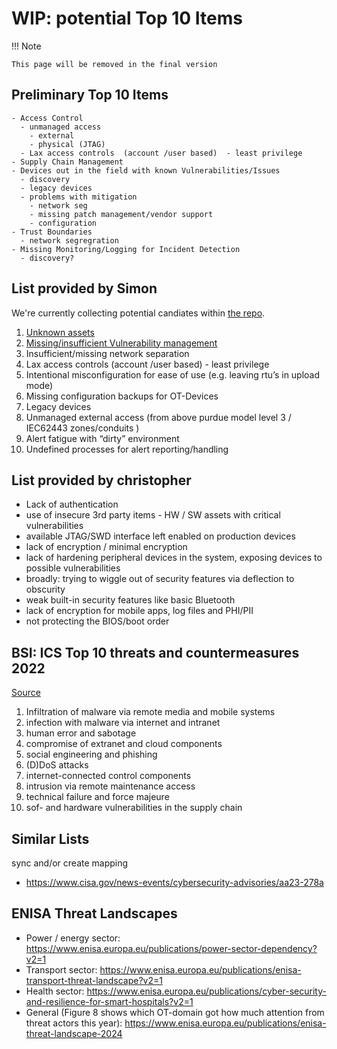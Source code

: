 # WIP: potential Top 10 Items

!!! Note

    This page will be removed in the final version

## Preliminary Top 10 Items

```text
- Access Control
  - unmanaged access
    - external
    - physical (JTAG)
  - Lax access controls  (account /user based)  - least privilege
- Supply Chain Management
- Devices out in the field with known Vulnerabilities/Issues
  - discovery
  - legacy devices
  - problems with mitigation
    - network seg
    - missing patch management/vendor support
    - configuration
- Trust Boundaries
  - network segregration
- Missing Monitoring/Logging for Incident Detection
  - discovery?
```

## List provided by Simon

We're currently collecting potential candiates within [the repo](/docs/potential-top-10).

1. [Unknown assets](/the-top-10/unknown-assets/)
2. [Missing/insufficient Vulnerability management](/the-top-10/missing-vulnerability-management/)
3. Insufficient/missing network separation
4. Lax access controls  (account /user based)  - least privilege
5. Intentional misconfiguration for ease of use (e.g. leaving rtu’s in upload mode)
6. Missing configuration backups for OT-Devices
7. Legacy devices
8. Unmanaged external access (from above purdue model level 3 / IEC62443 zones/conduits )
9. Alert fatigue with “dirty” environment
10. Undefined processes for alert reporting/handling

## List provided by christopher

- Lack of authentication
- use of insecure 3rd party items - HW / SW assets with critical vulnerabilities
- available JTAG/SWD interface left enabled on production devices
- lack of encryption / minimal encryption
- lack of hardening peripheral devices in the system, exposing devices to possible vulnerabilities
- broadly: trying to wiggle out of security features via deflection to obscurity
- weak built-in security features like basic Bluetooth
- lack of encryption for mobile apps, log files and PHI/PII
- not protecting the BIOS/boot order

## BSI: ICS Top 10 threats and countermeasures 2022

[Source](https://www.allianz-fuer-cybersicherheit.de/SharedDocs/Downloads/Webs/ACS/DE/BSI-CS/BSI-CS_005E.pdf?__blob=publicationFile&v=6)

1. Infiltration of malware via remote media and mobile systems
2. infection with malware via internet and intranet
3. human error and sabotage
4. compromise of extranet and cloud components
5. social engineering and phishing
6. (D)DoS attacks
7. internet-connected control components
8. intrusion via remote maintenance access
9. technical failure and force majeure
10. sof- and hardware vulnerabilities in the supply chain

## Similar Lists

sync and/or create mapping

- <https://www.cisa.gov/news-events/cybersecurity-advisories/aa23-278a>

## ENISA Threat Landscapes

- Power / energy sector: <https://www.enisa.europa.eu/publications/power-sector-dependency?v2=1>
- Transport sector: <https://www.enisa.europa.eu/publications/enisa-transport-threat-landscape?v2=1>
- Health sector: <https://www.enisa.europa.eu/publications/cyber-security-and-resilience-for-smart-hospitals?v2=1>
- General (Figure 8 shows which OT-domain got how much attention from threat actors this year): <https://www.enisa.europa.eu/publications/enisa-threat-landscape-2024>
